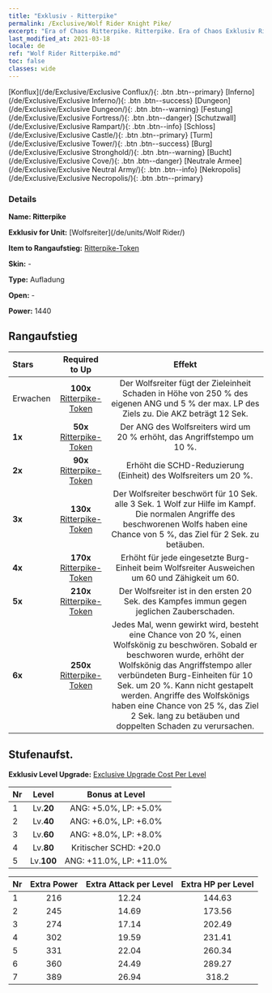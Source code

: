 ```yaml
---
title: "Exklusiv - Ritterpike"
permalink: /Exclusive/Wolf Rider Knight Pike/
excerpt: "Era of Chaos Ritterpike. Ritterpike. Era of Chaos Exklusiv Ritterpike. Wolfsreiter Exklusiv."
last_modified_at: 2021-03-18
locale: de
ref: "Wolf Rider Ritterpike.md"
toc: false
classes: wide
---
```

 [Konflux](/de/Exclusive/Exclusive Conflux/){: .btn .btn--primary} [Inferno](/de/Exclusive/Exclusive Inferno/){: .btn .btn--success} [Dungeon](/de/Exclusive/Exclusive Dungeon/){: .btn .btn--warning} [Festung](/de/Exclusive/Exclusive Fortress/){: .btn .btn--danger} [Schutzwall](/de/Exclusive/Exclusive Rampart/){: .btn .btn--info} [Schloss](/de/Exclusive/Exclusive Castle/){: .btn .btn--primary} [Turm](/de/Exclusive/Exclusive Tower/){: .btn .btn--success} [Burg](/de/Exclusive/Exclusive Stronghold/){: .btn .btn--warning} [Bucht](/de/Exclusive/Exclusive Cove/){: .btn .btn--danger} [Neutrale Armee](/de/Exclusive/Exclusive Neutral Army/){: .btn .btn--info} [Nekropolis](/de/Exclusive/Exclusive Necropolis/){: .btn .btn--primary} 

### Details
 **Name: Ritterpike** 

 **Exklusiv for Unit:** [Wolfsreiter](/de/units/Wolf Rider/) 

 **Item to Rangaufstieg:** [Ritterpike-Token](/de/Items/con_916/)

 **Skin:** -

 **Type:** Aufladung

 **Open:** -

 **Power:** 1440

## Rangaufstieg

  |     Stars    |  Required to Up | Effekt |
  |:-------------|:---------------:|:---------------:|
  |  Erwachen  | **100x** [Ritterpike-Token](/de/Items/con_916/) | <Wolfsschlag> Der Wolfsreiter fügt der Zieleinheit Schaden in Höhe von 250 % des eigenen ANG und 5 % der max. LP des Ziels zu. Die AKZ beträgt 12 Sek. |
  | **1x** <i class="fas fa-star"/> | **50x** [Ritterpike-Token](/de/Items/con_916/) | Der ANG des Wolfsreiters wird um 20 % erhöht, das Angriffstempo um 10 %. |
  | **2x** <i class="fas fa-star"/> | **90x** [Ritterpike-Token](/de/Items/con_916/) | Erhöht die SCHD-Reduzierung (Einheit) des Wolfsreiters um 20 %. |
  | **3x** <i class="fas fa-star"/> | **130x** [Ritterpike-Token](/de/Items/con_916/) | <Wolfsbund> Der Wolfsreiter beschwört für 10 Sek. alle 3 Sek. 1 Wolf zur Hilfe im Kampf. Die normalen Angriffe des beschworenen Wolfs haben eine Chance von 5 %, das Ziel für 2 Sek. zu betäuben. |
  | **4x** <i class="fas fa-star"/> | **170x** [Ritterpike-Token](/de/Items/con_916/) | Erhöht für jede eingesetzte Burg-Einheit beim Wolfsreiter Ausweichen um 60 und Zähigkeit um 60. |
  | **5x** <i class="fas fa-star"/> | **210x** [Ritterpike-Token](/de/Items/con_916/) | Der Wolfsreiter ist in den ersten 20 Sek. des Kampfes immun gegen jeglichen Zauberschaden. |
  | **6x** <i class="fas fa-star"/> | **250x** [Ritterpike-Token](/de/Items/con_916/) | Jedes Mal, wenn <Wolfsbund> gewirkt wird, besteht eine Chance von 20 %, einen Wolfskönig zu beschwören. Sobald er beschworen wurde, erhöht der Wolfskönig das Angriffstempo aller verbündeten Burg-Einheiten für 10 Sek. um 20 %. Kann nicht gestapelt werden. Angriffe des Wolfskönigs haben eine Chance von 25 %, das Ziel 2 Sek. lang zu betäuben und doppelten Schaden zu verursachen. |


## Stufenaufst.
 **Exklusiv Level Upgrade:** [Exclusive Upgrade Cost Per Level](/Exclusive/ExclusiveUpgradeCostPerLevel/)

  |  Nr  |   Level  | Bonus at Level |
  |:-----|:--------:|:--------------:|
  | 1 | Lv.**20** | ANG: +5.0%, LP: +5.0% |
  | 2 | Lv.**40** | ANG: +6.0%, LP: +6.0% |
  | 3 | Lv.**60** | ANG: +8.0%, LP: +8.0% |
  | 4 | Lv.**80** | Kritischer SCHD: +20.0 |
  | 5 | Lv.**100** | ANG: +11.0%, LP: +11.0% |


  |  Nr  |  Extra Power | Extra Attack per Level | Extra HP per Level |
  |:-----|:--------:|:--------:|:--------:|
  | 1 | 216 | 12.24 | 144.63 |
  | 2 | 245 | 14.69 | 173.56 |
  | 3 | 274 | 17.14 | 202.49 |
  | 4 | 302 | 19.59 | 231.41 |
  | 5 | 331 | 22.04 | 260.34 |
  | 6 | 360 | 24.49 | 289.27 |
  | 7 | 389 | 26.94 | 318.2 |



